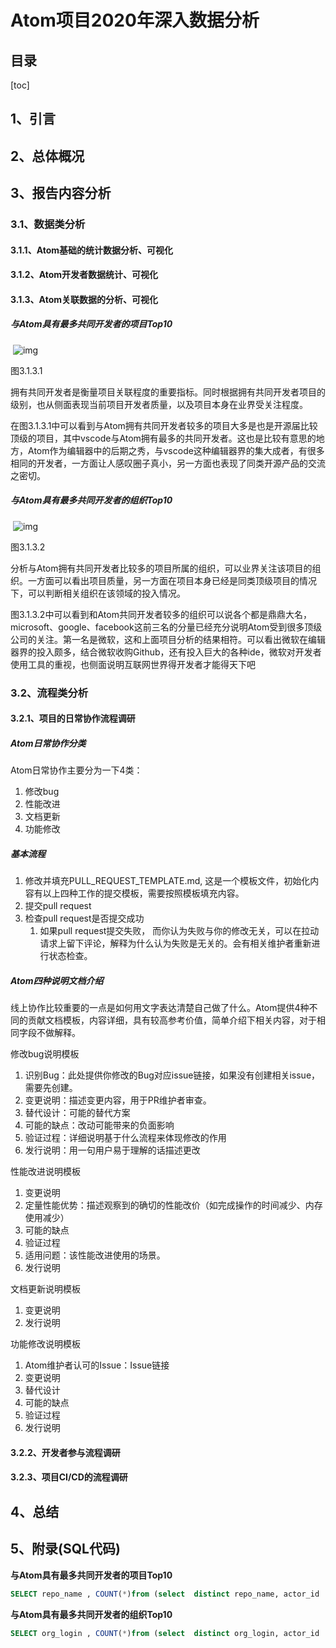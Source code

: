 # Atom项目2020年深入数据分析

## 目录

[toc]

## 1、引言

## 2、总体概况

## 3、报告内容分析

### 3.1、数据类分析

#### 3.1.1、Atom基础的统计数据分析、可视化

#### 3.1.2、Atom开发者数据统计、可视化

#### 3.1.3、Atom关联数据的分析、可视化

##### 与Atom具有最多共同开发者的项目Top10

​                 ![img](https://gitee.com/yyjjtt/picture_bed/raw/master/img/DDnih5OTotVaYq-kvcr5Jg)        

图3.1.3.1

​		拥有共同开发者是衡量项目关联程度的重要指标。同时根据拥有共同开发者项目的级别，也从侧面表现当前项目开发者质量，以及项目本身在业界受关注程度。

​		在图3.1.3.1中可以看到与Atom拥有共同开发者较多的项目大多是也是开源届比较顶级的项目，其中vscode与Atom拥有最多的共同开发者。这也是比较有意思的地方，Atom作为编辑器中的后期之秀，与vscode这种编辑器界的集大成者，有很多相同的开发者，一方面让人感叹圈子真小，另一方面也表现了同类开源产品的交流之密切。

##### 与Atom具有最多共同开发者的组织Top10

​                 ![img](https://gitee.com/yyjjtt/picture_bed/raw/master/img/FQMUiLgvixbXU2uBQ1UpvQ)        

图3.1.3.2

​		分析与Atom拥有共同开发者比较多的项目所属的组织，可以业界关注该项目的组织。一方面可以看出项目质量，另一方面在项目本身已经是同类顶级项目的情况下，可以判断相关组织在该领域的投入情况。

​		图3.1.3.2中可以看到和Atom共同开发者较多的组织可以说各个都是鼎鼎大名，microsoft、google、facebook这前三名的分量已经充分说明Atom受到很多顶级公司的关注。第一名是微软，这和上面项目分析的结果相符。可以看出微软在编辑器界的投入颇多，结合微软收购Github，还有投入巨大的各种ide，微软对开发者使用工具的重视，也侧面说明互联网世界得开发者才能得天下吧

### 3.2、流程类分析

#### 3.2.1、项目的日常协作流程调研

##### Atom日常协作分类

Atom日常协作主要分为一下4类：

1. 修改bug
2. 性能改进
3. 文档更新
4. 功能修改

##### 基本流程

1. 修改并填充PULL_REQUEST_TEMPLATE.md, 这是一个模板文件，初始化内容有以上四种工作的提交模板，需要按照模板填充内容。
2. 提交pull request
3. 检查pull request是否提交成功
   1. 如果pull request提交失败， 而你认为失败与你的修改无关，可以在拉动请求上留下评论，解释为什么认为失败是无关的。会有相关维护者重新进行状态检查。

##### Atom四种说明文档介绍

线上协作比较重要的一点是如何用文字表达清楚自己做了什么。Atom提供4种不同的贡献文档模板，内容详细，具有较高参考价值，简单介绍下相关内容，对于相同字段不做解释。

修改bug说明模板

1. 识别Bug：此处提供你修改的Bug对应issue链接，如果没有创建相关issue，需要先创建。
2. 变更说明：描述变更内容，用于PR维护者审查。
3. 替代设计：可能的替代方案
4. 可能的缺点：改动可能带来的负面影响
5. 验证过程：详细说明基于什么流程来体现修改的作用
6. 发行说明：用一句用户易于理解的话描述更改

性能改进说明模板

1. 变更说明
2. 定量性能优势：描述观察到的确切的性能改价（如完成操作的时间减少、内存使用减少）
3. 可能的缺点
4. 验证过程
5. 适用问题：该性能改进使用的场景。
6. 发行说明

文档更新说明模板

1. 变更说明
2. 发行说明

功能修改说明模板

1. Atom维护者认可的Issue：Issue链接
2. 变更说明
3. 替代设计
4. 可能的缺点
5. 验证过程
6. 发行说明

#### 3.2.2、开发者参与流程调研

#### 3.2.3、项目CI/CD的流程调研

## 4、总结

## 5、附录(SQL代码)

**与Atom具有最多共同开发者的项目Top10**

```sql
SELECT repo_name , COUNT(*)from (select  distinct repo_name, actor_id  from year2020  where actor_id in (select DISTINCT actor_id from year2020 where repo_name = 'atom/atom' ) and repo_name != 'atom/atom') GROUP BY repo_name ORDER BY count(*) desc limit 10;
```

**与Atom具有最多共同开发者的组织Top10**

```sql
SELECT org_login , COUNT(*)from (select  distinct org_login, actor_id  from year2020  where actor_id in (select DISTINCT actor_id from year2020 where repo_name = 'atom/atom' ) and repo_name != 'atom/atom') GROUP BY org_login ORDER BY count(*) desc limit 20;
```

